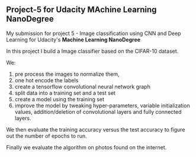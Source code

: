 ## Project-5 for Udacity MAchine Learning NanoDegree

My submission for project 5 - Image classification using CNN and Deep Learning for Udacity's **Machine Learning NanoDegree**

In this project I build a Image classifier based on the CIFAR-10 dataset. 

We:
1. pre process the images to normalize them, 
2. one hot encode the labels 
3. create a tensorflow convolutional neural network graph
4. split data into a training set and a test set 
5. create a model using the training set 
6. improve the model by tweaking hyper-parameters, variable initialization values, addition/deletion of convolutional layers and fully connected layers. 

We then evaluate the training accuracy versus the test accuracy to figure out the number of epochs to run. 

Finally we evaluate the algorithm on photos found on the internet. 
